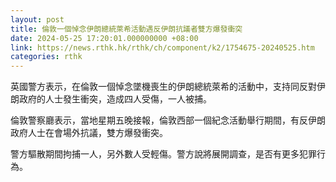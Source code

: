 ```yaml
---
layout: post
title: 倫敦一個悼念伊朗總統萊希活動遇反伊朗抗議者雙方爆發衝突
date: 2024-05-25 17:20:01.000000000 +08:00
link: https://news.rthk.hk/rthk/ch/component/k2/1754675-20240525.htm
categories: rthk
---
```


英國警方表示，在倫敦一個悼念墜機喪生的伊朗總統萊希的活動中，支持同反對伊朗政府的人士發生衝突，造成四人受傷，一人被捕。

倫敦警察廳表示，當地星期五晚接報，倫敦西部一個紀念活動舉行期間，有反伊朗政府人士在會場外抗議，雙方爆發衝突。

警方驅散期間拘捕一人，另外數人受輕傷。警方說將展開調查，是否有更多犯罪行為。
